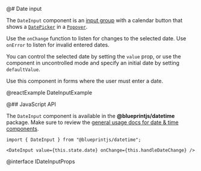 @# Date input

The `DateInput` component is an [input group](#components.forms.input-group) with a calendar button
that shows a [`DatePicker`](#components.datetime.datepicker) in a [`Popover`](#components.popover).

Use the `onChange` function to listen for changes to the selected date. Use `onError` to listen for
invalid entered dates.

You can control the selected date by setting the `value` prop, or use the component in uncontrolled
mode and specify an initial date by setting `defaultValue`.

Use this component in forms where the user must enter a date.

@reactExample DateInputExample

@## JavaScript API

The `DateInput` component is available in the __@blueprintjs/datetime__ package.
Make sure to review the [general usage docs for date & time components](#components.datetime).

```tsx
import { DateInput } from "@blueprintjs/datetime";

<DateInput value={this.state.date} onChange={this.handleDateChange} />
```

@interface IDateInputProps
